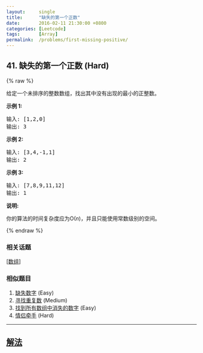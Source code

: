 ```yaml
---
layout:     single
title:      "缺失的第一个正数"
date:       2016-02-11 21:30:00 +0800
categories: [Leetcode]
tags:       [Array]
permalink:  /problems/first-missing-positive/
---
```


## 41. 缺失的第一个正数 (Hard)

{% raw %}

<p>给定一个未排序的整数数组，找出其中没有出现的最小的正整数。</p>

<p><strong>示例&nbsp;1:</strong></p>

<pre>输入: [1,2,0]
输出: 3
</pre>

<p><strong>示例&nbsp;2:</strong></p>

<pre>输入: [3,4,-1,1]
输出: 2
</pre>

<p><strong>示例&nbsp;3:</strong></p>

<pre>输入: [7,8,9,11,12]
输出: 1
</pre>

<p><strong>说明:</strong></p>

<p>你的算法的时间复杂度应为O(<em>n</em>)，并且只能使用常数级别的空间。</p>

{% endraw %}

### 相关话题
  [[数组](https://github.com/openset/leetcode/tree/master/tag/array/README.md)]

### 相似题目
  1. [缺失数字](/problems/missing-number) (Easy)
  1. [寻找重复数](/problems/find-the-duplicate-number) (Medium)
  1. [找到所有数组中消失的数字](/problems/find-all-numbers-disappeared-in-an-array) (Easy)
  1. [情侣牵手](/problems/couples-holding-hands) (Hard)

---

## [解法](https://github.com/openset/leetcode/tree/master/problems/first-missing-positive)
